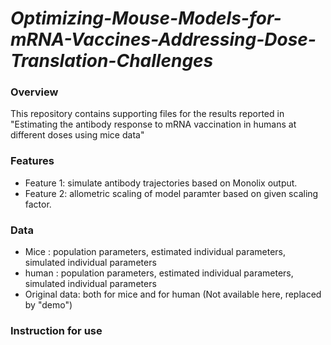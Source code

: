 # *Optimizing-Mouse-Models-for-mRNA-Vaccines-Addressing-Dose-Translation-Challenges*

### Overview
This repository contains supporting files for the results reported in "Estimating the antibody response to mRNA vaccination in humans at different doses using mice data"


### Features
   - Feature 1: simulate antibody trajectories based on Monolix output.
   - Feature 2: allometric scaling of model paramter based on given scaling factor.


### Data 
  - Mice : population parameters, estimated individual parameters, simulated individual parameters
  - human : population parameters, estimated individual parameters, simulated individual parameters
  - Original data: both for mice and for human (Not available here, replaced by "demo")
### Instruction for use
